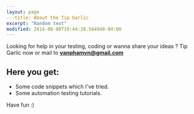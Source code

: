 ```yaml
---
layout: page
---title: About the Tip Garlic
excerpt: "Random text"
modified: 2014-08-08T19:44:38.564948-04:00
---
```


Looking for help in your testing, coding or wanna share your ideas ? Tip Garlic now or mail to <strong>[vanphamvn@gmail.com](mailto:vanphamvn@gmail.com)</strong>

## Here you get:

* Some code snippets which I've tried.
* Some automation testing tutorials.



Have fun :)


